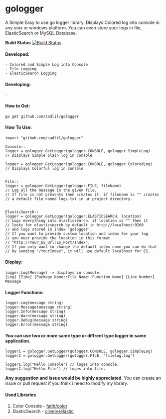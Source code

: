 # gologger

A Simple Easy to use go logger library.  Displays Colored log into console in any unix or windows platform.
You can even store your logs in file, ElasticSearch or MySQL Database.


**Build Status** 
[![Build Status](https://travis-ci.org/sadlil/gologger.svg)](https://travis-ci.org/sadlil/gologger)

#### Developed:

    - Colored and Simple Log into Console
    - File Logging
    - ElasticSearch Logging
    
#### Developing:

    - 
    
#### How to Get:

    go get github.com/sadlil/gologger
#### How To Use:

    import "github.com/sadlil/gologger"
   
    Console::
    logger = gologger.GetLogger(gologger.CONSOLE, gologger.SimpleLog) 
    // Displays Simple plain log in console
  
    logger = gologger.GetLogger(gologger.CONSOLE, gologger.ColoredLog) 
    // Displays Colorful log in console
    
     
    File::
    logger = gologger.GetLogger(gologger.FILE, fileName) 
    // Log all the message in the given file.
    // If file is not presents then creates it. if filename is "" creates 
    // a default file named logs.txt in ur project directory.
    
    
    ElasticSearch::
    logger = gologger.GetLogger(gologger.ELASTICSEARCH, location)
    // Logs everything into elasticsearch. if location is "" then it 
    // looks for elasticsearch by default in http://localhost:9200 
    // and logs stored in index 'gologger'.
    // If you want to provide custom location and index for your log 
    // you must provide the location in this format 
    // "http://Your_ES_Url:ES_Port/Index", 
    // If you only want to change the default index name you can do that 
    // by sending "/YourIndex", it will use default localhost for ES.
    
#### Display:

    logger.Log(Message) -> displays in console.
    [Log] [Time] [Package Name::File Name::Function Name] [Line Number] Message
    
#### Logger Functions:

    logger.Log(message string)
    logger.Message(message string)
    logger.Info(message string)
    logger.Warn(message string)
    logger.Debug(message string)
    logger.Error(message string)

#### You can use two or more same type or diffrent type logger in same application. 

    logger1 = gologger.GetLogger(gologger.CONSOLE, gologger.SimpleLog)
    logger2 = gologger.GetLogger(gologger.FILE, "filelog.log")
    
    logger1.log("Hello Console") // loges into console.
    logger2.log("Hello File") // loges into file.



  **Any suggestion and Issue would be highly appreciated**. You can create an issue or pull request
  if you think i need to modify my library.


#### Used Libraries
1. Color Console - [faith/color](https://github.com/fatih/color)
2. ElasticSearch - [olivere/elastic](https://github.com/olivere/elastic)


